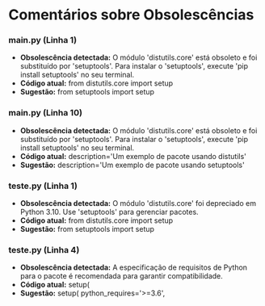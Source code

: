 # Comentários sobre Obsolescências

### main.py (Linha 1)
- **Obsolescência detectada:** O módulo 'distutils.core' está obsoleto e foi substituído por 'setuptools'. Para instalar o 'setuptools', execute 'pip install setuptools' no seu terminal.
- **Código atual:** from distutils.core import setup
- **Sugestão:** from setuptools import setup


### main.py (Linha 10)
- **Obsolescência detectada:** O módulo 'distutils.core' está obsoleto e foi substituído por 'setuptools'. Para instalar o 'setuptools', execute 'pip install setuptools' no seu terminal.
- **Código atual:**         description='Um exemplo de pacote usando distutils'
- **Sugestão:**         description='Um exemplo de pacote usando setuptools'


### teste.py (Linha 1)
- **Obsolescência detectada:** O módulo 'distutils.core' foi depreciado em Python 3.10. Use 'setuptools' para gerenciar pacotes.
- **Código atual:** from distutils.core import setup
- **Sugestão:** from setuptools import setup


### teste.py (Linha 4)
- **Obsolescência detectada:** A especificação de requisitos de Python para o pacote é recomendada para garantir compatibilidade.
- **Código atual:**     setup(
- **Sugestão:**     setup(
        python_requires='>=3.6',
        

